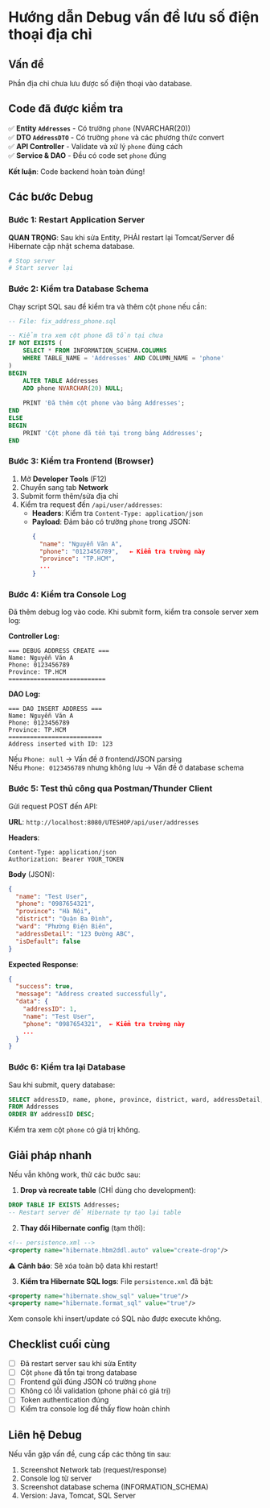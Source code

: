 # Hướng dẫn Debug vấn đề lưu số điện thoại địa chỉ

## Vấn đề
Phần địa chỉ chưa lưu được số điện thoại vào database.

## Code đã được kiểm tra
✅ **Entity `Addresses`** - Có trường `phone` (NVARCHAR(20))  
✅ **DTO `AddressDTO`** - Có trường `phone` và các phương thức convert  
✅ **API Controller** - Validate và xử lý `phone` đúng cách  
✅ **Service & DAO** - Đều có code set `phone` đúng  

**Kết luận**: Code backend hoàn toàn đúng!

## Các bước Debug

### Bước 1: Restart Application Server
**QUAN TRỌNG**: Sau khi sửa Entity, PHẢI restart lại Tomcat/Server để Hibernate cập nhật schema database.

```bash
# Stop server
# Start server lại
```

### Bước 2: Kiểm tra Database Schema

Chạy script SQL sau để kiểm tra và thêm cột `phone` nếu cần:

```sql
-- File: fix_address_phone.sql

-- Kiểm tra xem cột phone đã tồn tại chưa
IF NOT EXISTS (
    SELECT * FROM INFORMATION_SCHEMA.COLUMNS 
    WHERE TABLE_NAME = 'Addresses' AND COLUMN_NAME = 'phone'
)
BEGIN
    ALTER TABLE Addresses
    ADD phone NVARCHAR(20) NULL;
    
    PRINT 'Đã thêm cột phone vào bảng Addresses';
END
ELSE
BEGIN
    PRINT 'Cột phone đã tồn tại trong bảng Addresses';
END
```

### Bước 3: Kiểm tra Frontend (Browser)

1. Mở **Developer Tools** (F12)
2. Chuyển sang tab **Network**
3. Submit form thêm/sửa địa chỉ
4. Kiểm tra request đến `/api/user/addresses`:
   - **Headers**: Kiểm tra `Content-Type: application/json`
   - **Payload**: Đảm bảo có trường `phone` trong JSON:
     ```json
     {
       "name": "Nguyễn Văn A",
       "phone": "0123456789",   ← Kiểm tra trường này
       "province": "TP.HCM",
       ...
     }
     ```

### Bước 4: Kiểm tra Console Log

Đã thêm debug log vào code. Khi submit form, kiểm tra console server xem log:

**Controller Log:**
```
=== DEBUG ADDRESS CREATE ===
Name: Nguyễn Văn A
Phone: 0123456789
Province: TP.HCM
===========================
```

**DAO Log:**
```
=== DAO INSERT ADDRESS ===
Name: Nguyễn Văn A
Phone: 0123456789
Province: TP.HCM
==========================
Address inserted with ID: 123
```

Nếu `Phone: null` → Vấn đề ở frontend/JSON parsing  
Nếu `Phone: 0123456789` nhưng không lưu → Vấn đề ở database schema

### Bước 5: Test thủ công qua Postman/Thunder Client

Gửi request POST đến API:

**URL**: `http://localhost:8080/UTESHOP/api/user/addresses`

**Headers**:
```
Content-Type: application/json
Authorization: Bearer YOUR_TOKEN
```

**Body** (JSON):
```json
{
  "name": "Test User",
  "phone": "0987654321",
  "province": "Hà Nội",
  "district": "Quận Ba Đình",
  "ward": "Phường Điện Biên",
  "addressDetail": "123 Đường ABC",
  "isDefault": false
}
```

**Expected Response**:
```json
{
  "success": true,
  "message": "Address created successfully",
  "data": {
    "addressID": 1,
    "name": "Test User",
    "phone": "0987654321",  ← Kiểm tra trường này
    ...
  }
}
```

### Bước 6: Kiểm tra lại Database

Sau khi submit, query database:

```sql
SELECT addressID, name, phone, province, district, ward, addressDetail, isDefault
FROM Addresses
ORDER BY addressID DESC;
```

Kiểm tra xem cột `phone` có giá trị không.

## Giải pháp nhanh

Nếu vẫn không work, thử các bước sau:

1. **Drop và recreate table** (CHỈ dùng cho development):
```sql
DROP TABLE IF EXISTS Addresses;
-- Restart server để Hibernate tự tạo lại table
```

2. **Thay đổi Hibernate config** (tạm thời):
```xml
<!-- persistence.xml -->
<property name="hibernate.hbm2ddl.auto" value="create-drop"/>
```
⚠️ **Cảnh báo**: Sẽ xóa toàn bộ data khi restart!

3. **Kiểm tra Hibernate SQL logs**:
File `persistence.xml` đã bật:
```xml
<property name="hibernate.show_sql" value="true"/>
<property name="hibernate.format_sql" value="true"/>
```

Xem console khi insert/update có SQL nào được execute không.

## Checklist cuối cùng

- [ ] Đã restart server sau khi sửa Entity
- [ ] Cột `phone` đã tồn tại trong database
- [ ] Frontend gửi đúng JSON có trường `phone`
- [ ] Không có lỗi validation (phone phải có giá trị)
- [ ] Token authentication đúng
- [ ] Kiểm tra console log để thấy flow hoàn chỉnh

## Liên hệ Debug

Nếu vẫn gặp vấn đề, cung cấp các thông tin sau:
1. Screenshot Network tab (request/response)
2. Console log từ server
3. Screenshot database schema (INFORMATION_SCHEMA)
4. Version: Java, Tomcat, SQL Server



